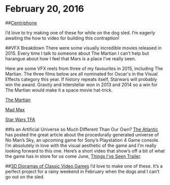 # February 20, 2016

##[Centriphone](https://www.youtube.com/watch?v=aqncOP7OzMg)

I’d love to try making one of these for while on the dog sled.  I’m eagerly awaiting the how to video for building this contraption!

##VFX Breakdown
There were some visually incredible movies released in 2015.  Every time I talk to someone about The Martian I can’t help but harangue about how I feel that Mars is a place I’ve really seen.  

Here are some VFX reels from three of my favourites in 2015, including The Martian. The three films below are all nominated for Oscar's in the Visual Effects category this year.  If history repeats itself, Starwars will probably win the award.  Gravity and Interstellar won in 2013 and 2014 so a win for The Martian would make it a space movie hat-trick.

[The Martian](https://www.youtube.com/watch?v=5CPbISkPqKk)

[Mad Max](https://www.youtube.com/watch?v=rbixTssaadc)

[Star Wars TFA](https://www.youtube.com/watch?v=qRQPwJ0O24Mxw)

##Is an Artificial Universe so Much Different Than Our Own?
[The Atlantic](http://www.theatlantic.com/technology/archive/2016/02/artificial-universe-no-mans-sky/463308/) has posted the great article about the procedurally generated universe of No Man’s Sky, an upcoming game for Sony’s Playstation 4 Game console.  I’m absolutely in love with the visual aesthetic of the game and I’m really looking forward to this one. Here’s a short video that show’s off a bit of what the game has in store for us come June, [Things I've Seen Trailer](https://gaming.youtube.com/watch?v=-UVQ14JrfRI). 

##[3D Dioramas of Classic Video Games](http://wuppes.tumblr.com)
I’d love to make one of these.  It’s a perfect project for a rainy weekend in February when the dogs and I can’t go out on the sled.


